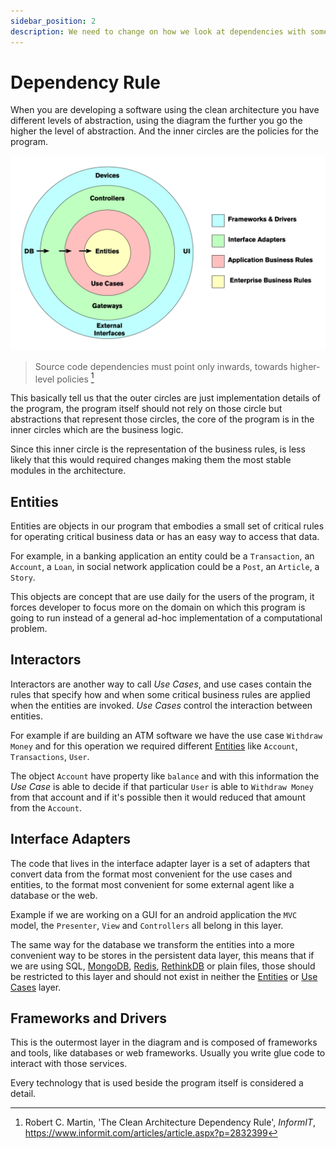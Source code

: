 ```yaml
---
sidebar_position: 2
description: We need to change on how we look at dependencies with some rules.
---
```


# Dependency Rule

When you are developing a software using the clean architecture you have different levels of abstraction, using the diagram the further you go the higher the level of abstraction. And the inner circles are the policies for the program.

![Dependency Rule](./images/dependency-rule.png)

> Source code dependencies must point only inwards, towards higher-level policies [^2]

This basically tell us that the outer circles are just implementation details of the program, the program itself should not rely on those circle but abstractions that represent those circles, the core of the program is in the inner circles which are the business logic.

Since this inner circle is the representation of the business rules, is less likely that this would required changes making them the most stable modules in the architecture.

## Entities

Entities are objects in our program that embodies a small set of critical rules for operating critical business data or has an easy way to access that data.

For example, in a banking application an entity could be a `Transaction`, an `Account`, a `Loan`, in social network application could be a `Post`, an `Article`, a `Story`.

This objects are concept that are use daily for the users of the program, it forces developer to focus more on the domain on which this program is going to run instead of a general ad-hoc implementation of a computational problem.

## Interactors

Interactors are another way to call _Use Cases_, and use cases contain the rules that specify how and when some critical business rules are applied when the entities are invoked. _Use Cases_ control the interaction between entities.

For example if are building an ATM software we have the use case `Withdraw Money` and for this operation we required different [Entities](#entities) like `Account`, `Transactions`, `User`.

The object `Account` have property like `balance` and with this information the _Use Case_ is able to decide if that particular `User` is able to `Withdraw Money` from that account and if it's possible then it would reduced that amount from the `Account`.

## Interface Adapters

The code that lives in the interface adapter layer is a set of adapters that convert data from the format most convenient for the use cases and entities, to the format most convenient for some external agent like a database or the web.

Example if we are working on a GUI for an android application the `MVC` model, the `Presenter`, `View` and `Controllers` all belong in this layer.

The same way for the database we transform the entities into a more convenient way to be stores in the persistent data layer, this means that if we are using SQL, [MongoDB](https://www.mongodb.com), [Redis](https://redis.io), [RethinkDB](https://rethinkdb.com) or plain files, those should be restricted to this layer and should not exist in neither the [Entities](#entities) or [Use Cases](#interactors) layer.

## Frameworks and Drivers

This is the outermost layer in the diagram and is composed of frameworks and tools, like databases or web frameworks. Usually you write glue code to interact with those services.

Every technology that is used beside the program itself is considered a detail.

[^2]: Robert C. Martin, 'The Clean Architecture Dependency Rule', _InformIT_, https://www.informit.com/articles/article.aspx?p=2832399
